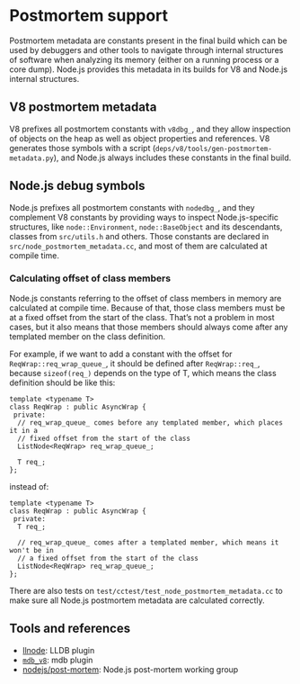 # Postmortem support

Postmortem metadata are constants present in the final build which can be used by debuggers and other tools to navigate through internal structures of software when analyzing its memory (either on a running process or a core dump). Node.js provides this metadata in its builds for V8 and Node.js internal structures.

## V8 postmortem metadata

V8 prefixes all postmortem constants with `v8dbg_`, and they allow inspection of objects on the heap as well as object properties and references. V8 generates those symbols with a script (`deps/v8/tools/gen-postmortem-metadata.py`), and Node.js always includes these constants in the final build.

## Node.js debug symbols

Node.js prefixes all postmortem constants with `nodedbg_`, and they complement V8 constants by providing ways to inspect Node.js-specific structures, like `node::Environment`, `node::BaseObject` and its descendants, classes from `src/utils.h` and others. Those constants are declared in `src/node_postmortem_metadata.cc`, and most of them are calculated at compile time.

### Calculating offset of class members

Node.js constants referring to the offset of class members in memory are calculated at compile time. Because of that, those class members must be at a fixed offset from the start of the class. That’s not a problem in most cases, but it also means that those members should always come after any templated member on the class definition.

For example, if we want to add a constant with the offset for `ReqWrap::req_wrap_queue_`, it should be defined after `ReqWrap::req_`, because `sizeof(req_)` depends on the type of T, which means the class definition should be like this:

    template <typename T>
    class ReqWrap : public AsyncWrap {
     private:
      // req_wrap_queue_ comes before any templated member, which places it in a
      // fixed offset from the start of the class
      ListNode<ReqWrap> req_wrap_queue_;

      T req_;
    };

instead of:

    template <typename T>
    class ReqWrap : public AsyncWrap {
     private:
      T req_;

      // req_wrap_queue_ comes after a templated member, which means it won't be in
      // a fixed offset from the start of the class
      ListNode<ReqWrap> req_wrap_queue_;
    };

There are also tests on `test/cctest/test_node_postmortem_metadata.cc` to make sure all Node.js postmortem metadata are calculated correctly.

## Tools and references

- [llnode](https://github.com/nodejs/llnode): LLDB plugin
- [`mdb_v8`](https://github.com/joyent/mdb_v8): mdb plugin
- [nodejs/post-mortem](https://github.com/nodejs/post-mortem): Node.js post-mortem working group
